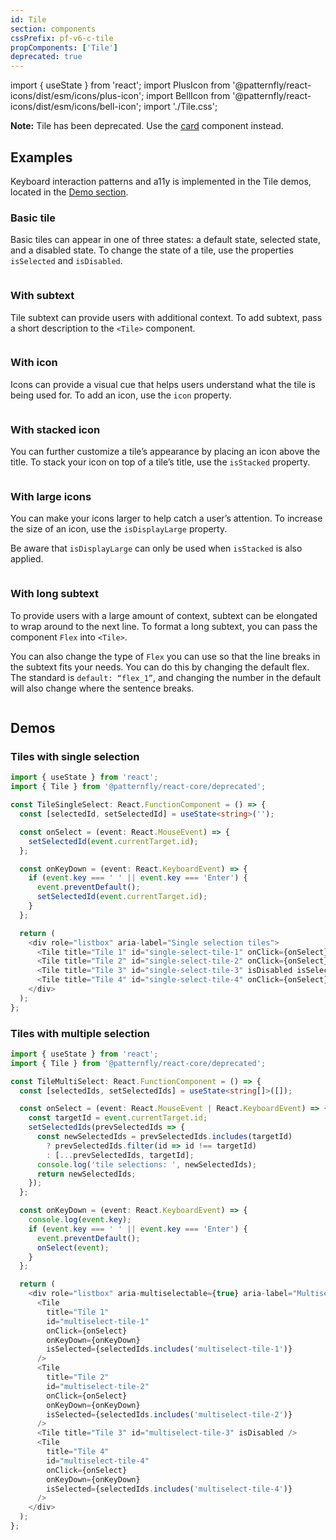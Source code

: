 ```yaml
---
id: Tile
section: components
cssPrefix: pf-v6-c-tile
propComponents: ['Tile']
deprecated: true
---
```


import { useState } from 'react';
import PlusIcon from '@patternfly/react-icons/dist/esm/icons/plus-icon';
import BellIcon from '@patternfly/react-icons/dist/esm/icons/bell-icon';
import './Tile.css';

**Note:** Tile has been deprecated. Use the [card](/components/card#cards-as-tiles) component instead.

## Examples

Keyboard interaction patterns and a11y is implemented in the Tile demos, located in the [Demo section](/components/tile/react-demos).

### Basic tile

Basic tiles can appear in one of three states: a default state, selected state, and a disabled state. To change the state of a tile, use the properties `isSelected` and `isDisabled`.

```ts file="./TileBasic.tsx"

```

### With subtext

Tile subtext can provide users with additional context. To add subtext, pass a short description to the `<Tile>` component.

```ts file="./TileWithSubtext.tsx"

```

### With icon

Icons can provide a visual cue that helps users understand what the tile is being used for. To add an icon, use the `icon` property.

```ts file="./TileWithIcon.tsx"

```

### With stacked icon

You can further customize a tile’s appearance by placing an icon above the title. To stack your icon on top of a tile’s title, use the `isStacked` property.

```ts file="./TileStacked.tsx"

```

### With large icons

You can make your icons larger to help catch a user’s attention. To increase the size of an icon, use the `isDisplayLarge` property.

Be aware that `isDisplayLarge` can only be used when `isStacked` is also applied.

```ts file="./TileStackedWithLargeIcons.tsx"

```

### With long subtext

To provide users with a large amount of context, subtext can be elongated to wrap around to the next line. To format a long subtext, you can pass the component `Flex` into `<Tile>`.

You can also change the type of `Flex` you can use so that the line breaks in the subtext fits your needs. You can do this by changing the default flex. The standard is `default: “flex_1”`, and changing the number in the default will also change where the sentence breaks.

```ts file="./TileWithExtraContent.tsx"

```

## Demos

### Tiles with single selection

```ts
import { useState } from 'react';
import { Tile } from '@patternfly/react-core/deprecated';

const TileSingleSelect: React.FunctionComponent = () => {
  const [selectedId, setSelectedId] = useState<string>('');

  const onSelect = (event: React.MouseEvent) => {
    setSelectedId(event.currentTarget.id);
  };

  const onKeyDown = (event: React.KeyboardEvent) => {
    if (event.key === ' ' || event.key === 'Enter') {
      event.preventDefault();
      setSelectedId(event.currentTarget.id);
    }
  };

  return (
    <div role="listbox" aria-label="Single selection tiles">
      <Tile title="Tile 1" id="single-select-tile-1" onClick={onSelect} onKeyDown={onKeyDown} isSelected={selectedId === 'single-select-tile-1'} />
      <Tile title="Tile 2" id="single-select-tile-2" onClick={onSelect} onKeyDown={onKeyDown} isSelected={selectedId === 'single-select-tile-2'} />
      <Tile title="Tile 3" id="single-select-tile-3" isDisabled isSelected={selectedId === 'single-select-tile-3'} />
      <Tile title="Tile 4" id="single-select-tile-4" onClick={onSelect} onKeyDown={onKeyDown} isSelected={selectedId === 'single-select-tile-4'} />
    </div>
  );
};
```

### Tiles with multiple selection

```ts
import { useState } from 'react';
import { Tile } from '@patternfly/react-core/deprecated';

const TileMultiSelect: React.FunctionComponent = () => {
  const [selectedIds, setSelectedIds] = useState<string[]>([]);

  const onSelect = (event: React.MouseEvent | React.KeyboardEvent) => {
    const targetId = event.currentTarget.id;
    setSelectedIds(prevSelectedIds => {
      const newSelectedIds = prevSelectedIds.includes(targetId)
        ? prevSelectedIds.filter(id => id !== targetId)
        : [...prevSelectedIds, targetId];
      console.log('tile selections: ', newSelectedIds);
      return newSelectedIds;
    });
  };

  const onKeyDown = (event: React.KeyboardEvent) => {
    console.log(event.key);
    if (event.key === ' ' || event.key === 'Enter') {
      event.preventDefault();
      onSelect(event);
    }
  };

  return (
    <div role="listbox" aria-multiselectable={true} aria-label="Multiselectable tiles">
      <Tile
        title="Tile 1"
        id="multiselect-tile-1"
        onClick={onSelect}
        onKeyDown={onKeyDown}
        isSelected={selectedIds.includes('multiselect-tile-1')}
      />
      <Tile
        title="Tile 2"
        id="multiselect-tile-2"
        onClick={onSelect}
        onKeyDown={onKeyDown}
        isSelected={selectedIds.includes('multiselect-tile-2')}
      />
      <Tile title="Tile 3" id="multiselect-tile-3" isDisabled />
      <Tile
        title="Tile 4"
        id="multiselect-tile-4"
        onClick={onSelect}
        onKeyDown={onKeyDown}
        isSelected={selectedIds.includes('multiselect-tile-4')}
      />
    </div>
  );
};
```
